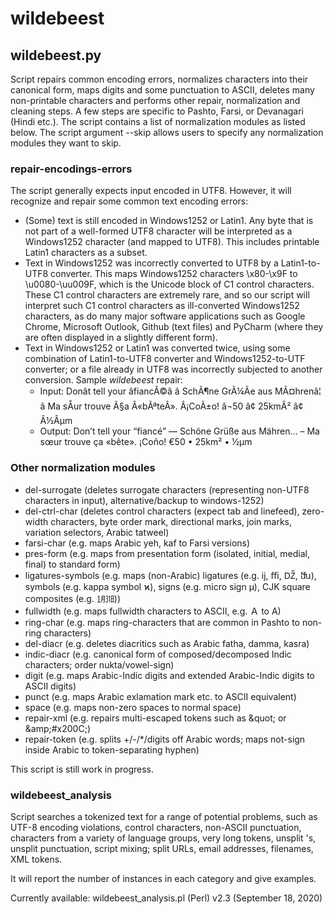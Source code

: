 # wildebeest

## wildebeest.py

Script repairs common encoding errors, normalizes characters into their canonical form, maps digits and some
punctuation to ASCII, deletes many non-printable characters and performs other repair, normalization and cleaning steps.
A few steps are specific to Pashto, Farsi, or Devanagari (Hindi etc.).
The script contains a list of normalization modules as listed below. The script argument --skip allows users to specify
any normalization modules they want to skip.

### repair-encodings-errors
The script generally expects input encoded in UTF8. However, it will recognize and repair some common text encoding
errors:
* (Some) text is still encoded in Windows1252 or Latin1. Any byte that is not part of a well-formed UTF8 character will
 be interpreted as a Windows1252 character (and mapped to UTF8). This includes printable Latin1 characters as a subset.
* Text in Windows1252 was incorrectly converted to UTF8 by a Latin1-to-UTF8 converter. This maps Windows1252 characters
 \x80-\x9F to \u0080-\uu009F, which is the Unicode block of C1 control characters. These C1 control characters are
 extremely rare, and so our script will interpret such C1 control characters as ill-converted Windows1252 characters,
 as do many major software applications such as Google Chrome, Microsoft Outlook, Github (text files) and PyCharm 
 (where they are often displayed in a slightly different form).
* Text in Windows1252 or Latin1 was converted twice, using some combination of Latin1-to-UTF8 converter and
 Windows1252-to-UTF converter; or a file already in UTF8 was incorrectly subjected to another conversion.
 Sample *wildebeest* repair:
    * Input: Donât tell your âfiancÃ©â â SchÃ¶ne GrÃ¼Ãe aus MÃ¤hrenâ¦ â Ma sÅur trouve Ã§a Â«bÃªteÂ». Â¡CoÃ±o! â¬50 â¢ 25kmÂ² â¢ Â½Âµm
    * Output: Don’t tell your “fiancé” — Schöne Grüße aus Mähren… – Ma sœur trouve ça «bête». ¡Coño! €50 • 25km² • ½µm

### Other normalization modules
* del-surrogate (deletes surrogate characters (representing non-UTF8 characters in input), alternative/backup to windows-1252)
* del-ctrl-char (deletes control characters (expect tab and linefeed), zero-width characters, byte order mark, directional marks, join marks, variation selectors, Arabic tatweel)
* farsi-char (e.g. maps Arabic yeh, kaf to Farsi versions)
* pres-form (e.g. maps from presentation form (isolated, initial, medial, final) to standard form)
* ligatures-symbols (e.g. maps (non-Arabic) ligatures (e.g. ĳ, ﬃ, Ǆ, ﬓ), symbols (e.g. kappa symbol ϰ), signs (e.g. micro sign µ), CJK square composites (e.g. ㋀㏾))
* fullwidth (e.g. maps fullwidth characters to ASCII, e.g. Ａ to A)
* ring-char (e.g. maps ring-characters that are common in Pashto to non-ring characters)
* del-diacr (e.g. deletes diacritics such as Arabic fatha, damma, kasra)
* indic-diacr (e.g. canonical form of composed/decomposed Indic characters; order nukta/vowel-sign)
* digit (e.g. maps Arabic-Indic digits and extended Arabic-Indic digits to ASCII digits)
* punct (e.g. maps Arabic exlamation mark etc. to ASCII equivalent)
* space (e.g. maps non-zero spaces to normal space)
* repair-xml (e.g. repairs multi-escaped tokens such as &amp;quot; or &amp;amp;#x200C;)
* repair-token (e.g. splits +/-/*/digits off Arabic words; maps not-sign inside Arabic to token-separating hyphen)

This script is still work in progress.

### wildebeest_analysis

Script searches a tokenized text for a range of potential problems,
such as UTF-8 encoding violations, control characters, non-ASCII punctuation,
characters from a variety of language groups, very long tokens, unsplit 's,
unsplit punctuation, script mixing; split URLs, email addresses, filenames,
XML tokens.

It will report the number of instances in each category and give examples.

Currently available: wildebeest_analysis.pl (Perl) v2.3 (September 18, 2020)

